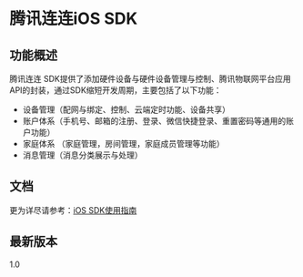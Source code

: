 # 腾讯连连iOS SDK


## 功能概述

腾讯连连 SDK提供了添加硬件设备与硬件设备管理与控制、腾讯物联网平台应用API的封装，通过SDK缩短开发周期，主要包括了以下功能：

- 设备管理（配网与绑定、控制、云端定时功能、设备共享）
- 账户体系（手机号、邮箱的注册、登录、微信快捷登录、重置密码等通用的账户功能）
- 家庭体系 （家庭管理，房间管理，家庭成员管理等功能）
- 消息管理（消息分类展示与处理）


## 文档

更为详尽请参考：[iOS SDK使用指南](https://github.com/wenext-ops/LLForIOS/blob/master/QCAccount/iOS%20SDK使用指南.md)

## 最新版本

1.0

